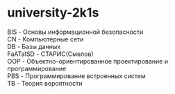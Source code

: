 # university-2k1s
BIS -  Основы информационной безопасности  
CN - Компьютерные сети  
DB - Базы данных  
FaATaISD - СТАРИС(Смелов)  
OOP - Объектно-ориентированное проектирование и программирование   
PBS - Программирование встроенных систем  
TB - Теория вероятности  
